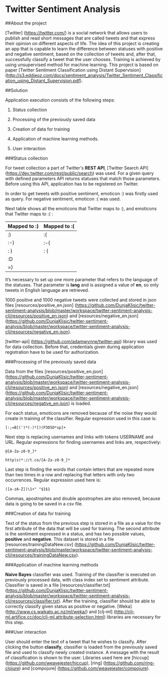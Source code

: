 # Twitter Sentiment Analysis

##About the project

[Twitter] (https://twitter.com/) is a social network that allows users to publish and read short messages that are called tweets and that express their opinion on different aspects of life. The idea of this project is creating an app that is capable to learn the difference between statuses with positive and negative sentiment, based on the collection of tweets and, after that, successfully classify a tweet that the user chooses. Training is achieved by using unsupervised method for machine learning.
This project is based on paper  [Twitter Sentiment Classification using Distant Supervision] (http://s3.eddieoz.com/docs/sentiment_analysis/Twitter_Sentiment_Classification_using_Distant_Supervision.pdf). 

##Solution

Application execution consists of the following steps:

1.	Status collection

2.	Processing of the previously saved data

3.	Creation of data for training

4.	Application of machine learning methods.

5.	User interaction

###Status collection

For tweet collection a part of Twitter's **REST API**, [Twitter Search API] (https://dev.twitter.com/rest/public/search) was used. For a given query with defined parameters API returns statuses that match those parameters. Before using this API, application has to be registered on Twitter.
 
In order to get tweets with positive sentiment, emoticon :) was firstly used as query. For negative sentiment, emoticon :( was used.

Next table shows all the emoticons that Twitter maps to :), and emoticons that Twitter maps to :( :


| Mapped to :)  | Mapped to :( |
| ------------- | ------------- |
| :)  | :(  |
| :-)  | :-(  |
| : )  | : (  |
| :D  |   |
| =)  |   |


It’s necessary to set up one more parameter that refers to the language of the statuses. That parameter is **lang** and is assigned a value of **en**, so only tweets in English language are retrieved.

1000 positive and 1000 negative tweets were collected and stored in json files [resources/positive_en.json] (https://github.com/DunjaKlisic/twitter-sentiment-analysis/blob/master/workspace/twitter-sentiment-analysis-clj/resources/positive_en.json) and [resources/negative_en.json] (https://github.com/DunjaKlisic/twitter-sentiment-analysis/blob/master/workspace/twitter-sentiment-analysis-clj/resources/negative_en.json).

[twitter-api] (https://github.com/adamwynne/twitter-api) library was used for data collection. Before that, credentials given during application registration have to be used for authorization.

###Processing of the previously saved data

Data from the files [resources/positive_en.json] (https://github.com/DunjaKlisic/twitter-sentiment-analysis/blob/master/workspace/twitter-sentiment-analysis-clj/resources/positive_en.json) and [resources/negative_en.json] (https://github.com/DunjaKlisic/twitter-sentiment-analysis/blob/master/workspace/twitter-sentiment-analysis-clj/resources/negative_en.json) is loaded.

For each status, emoticons are removed because of the noise they would create in training of the classifier. Regular expression used in this case is:
```
[:;=B](')*(-)*[)(P3DSO*sp]+
```
Next step is replacing usernames and links with tokens USERNAME and URL. Regular expressions for finding usernames and links are, respectively:
```
@[A-Za-z0-9_]*

http(s)*://t.co/[A-Za-z0-9_]*
```
Last step is finding the words that contain letters that are repeated more than two times in a row and replacing that letters with only two occurrences. Regular expression used here is:
```
([a-zA-Z])\1+" "$1$1
```
Commas, apostrophes and double apostrophes are also removed, because data is going to be saved in a csv file.

###Creation of data for training

Text of the status from the previous step is stored in a file as a value for the first attribute of the data that will be used for training. The second attribute is the sentiment expressed in a status, and has two possible values, **positive** and **negative**. This dataset is stored in a file [resources/trainingDataNew.csv] (https://github.com/DunjaKlisic/twitter-sentiment-analysis/blob/master/workspace/twitter-sentiment-analysis-clj/resources/trainingDataNew.csv).

###Application of machine learning methods

**Naive Bayes** classifier was used. Training of the classifier is executed on previously processed data, with class index set to sentiment attribute. Classifier is saved in a file [resources/classifier.txt] (https://github.com/DunjaKlisic/twitter-sentiment-analysis/blob/master/workspace/twitter-sentiment-analysis-clj/resources/classifier.txt). After the training, classifier should be able to correctly classify given status as positive or negative. [Weka] (http://www.cs.waikato.ac.nz/ml/weka/) and [clj-ml] (http://clj-ml.artifice.cc/doc/clj-ml.attribute-selection.html) libraries are necessary for this step.

###User interaction

User should enter the text of a tweet that he wishes to classify. After clicking the button **classify**, classifier is loaded from the previously saved file and used to classify newly created instance. A message with the result of classification is shown to the user. Libraries used here are [hiccup] (https://github.com/weavejester/hiccup), [ring] (https://github.com/ring-clojure) and [compojure] (https://github.com/weavejester/compojure).
